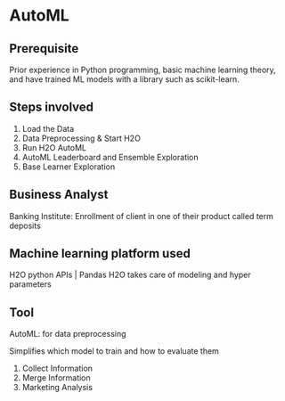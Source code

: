 # AutoML
## Prerequisite
Prior experience in Python programming, basic machine learning theory, and have trained ML models with a library such as scikit-learn.

## Steps involved 
01. Load the Data
02. Data Preprocessing & Start H2O
03. Run H2O AutoML
04. AutoML Leaderboard and Ensemble Exploration
05. Base Learner Exploration

## Business Analyst
Banking Institute: Enrollment of client in one of their product called term deposits 

## Machine learning platform used
H2O python APIs | Pandas
H2O takes care of modeling and hyper parameters   

## Tool 
AutoML: for data preprocessing

Simplifies which model to train and how to evaluate them 
01. Collect Information
02. Merge Information
03. Marketing Analysis
